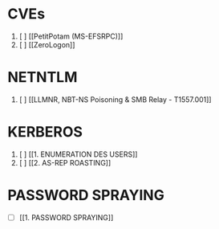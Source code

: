

# CVEs

1. [ ] [[PetitPotam (MS-EFSRPC)]]
2. [ ] [[ZeroLogon]]


# NETNTLM

1. [ ] [[LLMNR, NBT-NS Poisoning & SMB Relay - T1557.001]]


# KERBEROS

1. [ ] [[1. ENUMERATION DES USERS]]
2. [ ] [[2. AS-REP ROASTING]]


# PASSWORD SPRAYING

- [ ] [[1. PASSWORD SPRAYING]]
